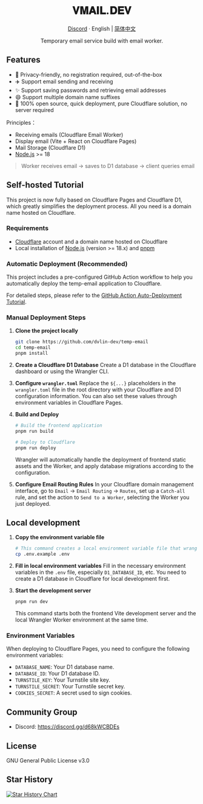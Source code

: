 <div align="center">
  <h1>𝐕𝐌𝐀𝐈𝐋.𝐃𝐄𝐕</h1>
  <p><a href="https://discord.gg/d68kWCBDEs">Discord</a> · English | <a href="/README.md">简体中文</a></p>
  <p>Temporary email service build with email worker.</p>
  </div>

## Features

- 🎯 Privacy-friendly, no registration required, out-of-the-box
- ✈️ Support email sending and receiving
- ✨ Support saving passwords and retrieving email addresses
- 😄 Support multiple domain name suffixes
- 🚀 100% open source, quick deployment, pure Cloudflare solution, no server required

Principles：

- Receiving emails (Cloudflare Email Worker)
- Display email (Vite + React on Cloudflare Pages)
- Mail Storage (Cloudflare D1)
- [Node.js](https://nodejs.org) >= 18

> Worker receives email -> saves to D1 database -> client queries email

## Self-hosted Tutorial

This project is now fully based on Cloudflare Pages and Cloudflare D1, which greatly simplifies the deployment process. All you need is a domain name hosted on Cloudflare.

### Requirements

- [Cloudflare](https://dash.cloudflare.com/) account and a domain name hosted on Cloudflare
- Local installation of [Node.js](https://nodejs.org) (version >= 18.x) and [pnpm](https://pnpm.io/installation)

### Automatic Deployment (Recommended)

This project includes a pre-configured GitHub Action workflow to help you automatically deploy the temp-email application to Cloudflare.

For detailed steps, please refer to the [GitHub Action Auto-Deployment Tutorial](/docs/github-action-tutorial.md).

### Manual Deployment Steps

1.  **Clone the project locally**
    ```bash
    git clone https://github.com/dvlin-dev/temp-email
    cd temp-email
    pnpm install
    ```

2.  **Create a Cloudflare D1 Database**
    Create a D1 database in the Cloudflare dashboard or using the Wrangler CLI.

3.  **Configure `wrangler.toml`**
    Replace the `${...}` placeholders in the `wrangler.toml` file in the root directory with your Cloudflare and D1 configuration information. You can also set these values through environment variables in Cloudflare Pages.

4.  **Build and Deploy**
    ```bash
    # Build the frontend application
    pnpm run build
    
    # Deploy to Cloudflare
    pnpm run deploy
    ```
    Wrangler will automatically handle the deployment of frontend static assets and the Worker, and apply database migrations according to the configuration.

5.  **Configure Email Routing Rules**
    In your Cloudflare domain management interface, go to `Email` -> `Email Routing` -> `Routes`, set up a `Catch-all` rule, and set the action to `Send to a Worker`, selecting the Worker you just deployed.

## Local development

1.  **Copy the environment variable file**
    ```bash
    # This command creates a local environment variable file that wrangler dev will load automatically
    cp .env.example .env
    ```

2.  **Fill in local environment variables**
    Fill in the necessary environment variables in the `.env` file, especially `D1_DATABASE_ID`, etc. You need to create a D1 database in Cloudflare for local development first.

3.  **Start the development server**
    ```bash
    pnpm run dev
    ```
    This command starts both the frontend Vite development server and the local Wrangler Worker environment at the same time.


### Environment Variables

When deploying to Cloudflare Pages, you need to configure the following environment variables:

-   `DATABASE_NAME`: Your D1 database name.
-   `DATABASE_ID`: Your D1 database ID.
-   `TURNSTILE_KEY`: Your Turnstile site key.
-   `TURNSTILE_SECRET`: Your Turnstile secret key.
-   `COOKIES_SECRET`: A secret used to sign cookies.

## Community Group

- Discord: https://discord.gg/d68kWCBDEs

## License

GNU General Public License v3.0

## Star History

[![Star History Chart](https://api.star-history.com/svg?repos=oiov/temp-email&type=Date)](https://star-history.com/#oiov/temp-email&Date)